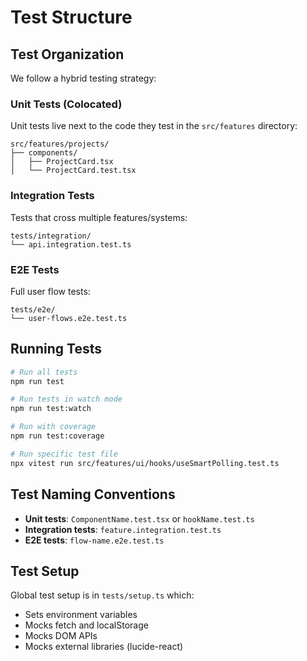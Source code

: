 # Test Structure

## Test Organization

We follow a hybrid testing strategy:

### Unit Tests (Colocated)
Unit tests live next to the code they test in the `src/features` directory:
```
src/features/projects/
├── components/
│   ├── ProjectCard.tsx
│   └── ProjectCard.test.tsx
```

### Integration Tests
Tests that cross multiple features/systems:
```
tests/integration/
└── api.integration.test.ts
```

### E2E Tests
Full user flow tests:
```
tests/e2e/
└── user-flows.e2e.test.ts
```

## Running Tests

```bash
# Run all tests
npm run test

# Run tests in watch mode
npm run test:watch

# Run with coverage
npm run test:coverage

# Run specific test file
npx vitest run src/features/ui/hooks/useSmartPolling.test.ts
```

## Test Naming Conventions

- **Unit tests**: `ComponentName.test.tsx` or `hookName.test.ts`
- **Integration tests**: `feature.integration.test.ts`
- **E2E tests**: `flow-name.e2e.test.ts`

## Test Setup

Global test setup is in `tests/setup.ts` which:
- Sets environment variables
- Mocks fetch and localStorage
- Mocks DOM APIs
- Mocks external libraries (lucide-react)